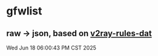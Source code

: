 # gfwlist
## raw -> json, based on [v2ray-rules-dat](https://github.com/Loyalsoldier/v2ray-rules-dat)
Wed Jun 18 06:00:43 PM CST 2025

